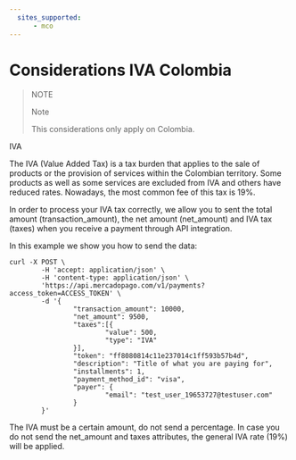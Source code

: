 ```yaml
---
  sites_supported:
      - mco
---
```


# Considerations IVA Colombia

> NOTE
>
> Note
>
> This considerations only apply on Colombia.

IVA

The IVA (Value Added Tax) is a tax burden that applies to the sale of products or the provision of services within the Colombian territory. Some products as well as some services are excluded from IVA and others have reduced rates. Nowadays, the most common fee of this tax is 19%.

In order to process your IVA tax correctly, we allow you to sent the total amount (transaction_amount), the net amount (net_amount) and IVA tax (taxes) when you receive a payment through API integration.

In this example we show you how to send the data:

```curl
curl -X POST \
        -H 'accept: application/json' \
        -H 'content-type: application/json' \
        'https://api.mercadopago.com/v1/payments?access_token=ACCESS_TOKEN' \
        -d '{
                "transaction_amount": 10000,
                "net_amount": 9500,
                "taxes":[{
                        "value": 500,
                        "type": "IVA"
                }],
                "token": "ff8080814c11e237014c1ff593b57b4d",
                "description": "Title of what you are paying for",
                "installments": 1,
                "payment_method_id": "visa",
                "payer": {
                        "email": "test_user_19653727@testuser.com"
                }
        }'
```

The IVA must be a certain amount, do not send a percentage. In case you do not send the net_amount and taxes attributes, the general IVA rate (19%) will be applied.
